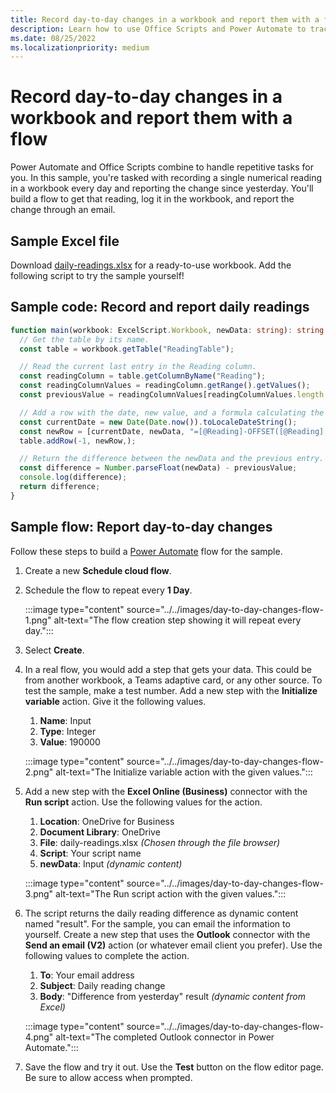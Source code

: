```yaml
---
title: Record day-to-day changes in a workbook and report them with a flow
description: Learn how to use Office Scripts and Power Automate to track value changes in a workbook
ms.date: 08/25/2022
ms.localizationpriority: medium
---
```


# Record day-to-day changes in a workbook and report them with a flow

Power Automate and Office Scripts combine to handle repetitive tasks for you. In this sample, you're tasked with recording a single numerical reading in a workbook every day and reporting the change since yesterday. You'll build a flow to get that reading, log it in the workbook, and report the change through an email.

## Sample Excel file

Download <a href="daily-readings.xlsx">daily-readings.xlsx</a> for a ready-to-use workbook. Add the following script to try the sample yourself!

## Sample code: Record and report daily readings

```TypeScript
function main(workbook: ExcelScript.Workbook, newData: string): string {
  // Get the table by its name.
  const table = workbook.getTable("ReadingTable");

  // Read the current last entry in the Reading column.
  const readingColumn = table.getColumnByName("Reading");
  const readingColumnValues = readingColumn.getRange().getValues();
  const previousValue = readingColumnValues[readingColumnValues.length - 1][0] as number;

  // Add a row with the date, new value, and a formula calculating the difference.
  const currentDate = new Date(Date.now()).toLocaleDateString();
  const newRow = [currentDate, newData, "=[@Reading]-OFFSET([@Reading],-1,0)"];
  table.addRow(-1, newRow,);

  // Return the difference between the newData and the previous entry.
  const difference = Number.parseFloat(newData) - previousValue;
  console.log(difference);
  return difference;
}
```

## Sample flow: Report day-to-day changes

Follow these steps to build a [Power Automate](https://powerautomate.microsoft.com/) flow for the sample.

1. Create a new **Schedule cloud flow**.
1. Schedule the flow to repeat every **1 Day**.

    :::image type="content" source="../../images/day-to-day-changes-flow-1.png" alt-text="The flow creation step showing it will repeat every day.":::
1. Select **Create**.
1. In a real flow, you would add a step that gets your data. This could be from another workbook, a Teams adaptive card, or any other source. To test the sample, make a test number. Add a new step with the **Initialize variable** action. Give it the following values.
    1. **Name**: Input
    1. **Type**: Integer
    1. **Value**: 190000

    :::image type="content" source="../../images/day-to-day-changes-flow-2.png" alt-text="The Initialize variable action with the given values.":::
1. Add a new step with the **Excel Online (Business)** connector with the **Run script** action. Use the following values for the action.
    1. **Location**: OneDrive for Business
    1. **Document Library**: OneDrive
    1. **File**: daily-readings.xlsx *(Chosen through the file browser)*
    1. **Script**: Your script name
    1. **newData**: Input *(dynamic content)*

    :::image type="content" source="../../images/day-to-day-changes-flow-3.png" alt-text="The Run script action with the given values.":::
1. The script returns the daily reading difference as dynamic content named "result". For the sample, you can email the information to yourself. Create a new step that uses the **Outlook** connector with the **Send an email (V2)** action (or whatever email client you prefer). Use the following values to complete the action.
    1. **To**: Your email address
    1. **Subject**: Daily reading change
    1. **Body**: "Difference from yesterday" result *(dynamic content from Excel)*

    :::image type="content" source="../../images/day-to-day-changes-flow-4.png" alt-text="The completed Outlook connector in Power Automate.":::
1. Save the flow and try it out. Use the **Test** button on the flow editor page. Be sure to allow access when prompted.
